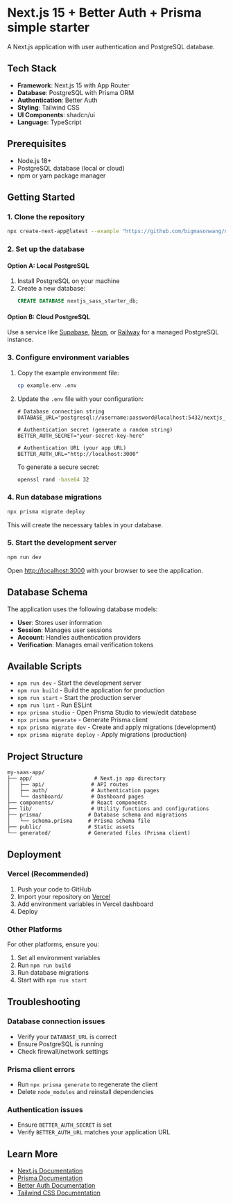 # Next.js 15 + Better Auth + Prisma simple starter

A Next.js application with user authentication and PostgreSQL database.

## Tech Stack

- **Framework**: Next.js 15 with App Router
- **Database**: PostgreSQL with Prisma ORM
- **Authentication**: Better Auth
- **Styling**: Tailwind CSS
- **UI Components**: shadcn/ui
- **Language**: TypeScript

## Prerequisites

- Node.js 18+
- PostgreSQL database (local or cloud)
- npm or yarn package manager

## Getting Started

### 1. Clone the repository

```bash
npx create-next-app@latest --example "https://github.com/bigmasonwang/nextjs-simple-starter" my-saas-app
```

### 2. Set up the database

#### Option A: Local PostgreSQL

1. Install PostgreSQL on your machine
2. Create a new database:
   ```sql
   CREATE DATABASE nextjs_sass_starter_db;
   ```

#### Option B: Cloud PostgreSQL

Use a service like [Supabase](https://supabase.com), [Neon](https://neon.tech), or [Railway](https://railway.app) for a managed PostgreSQL instance.

### 3. Configure environment variables

1. Copy the example environment file:

   ```bash
   cp example.env .env
   ```

2. Update the `.env` file with your configuration:

   ```env
   # Database connection string
   DATABASE_URL="postgresql://username:password@localhost:5432/nextjs_sass_starter_db"

   # Authentication secret (generate a random string)
   BETTER_AUTH_SECRET="your-secret-key-here"

   # Authentication URL (your app URL)
   BETTER_AUTH_URL="http://localhost:3000"
   ```

   To generate a secure secret:

   ```bash
   openssl rand -base64 32
   ```

### 4. Run database migrations

```bash
npx prisma migrate deploy
```

This will create the necessary tables in your database.

### 5. Start the development server

```bash
npm run dev
```

Open [http://localhost:3000](http://localhost:3000) with your browser to see the application.

## Database Schema

The application uses the following database models:

- **User**: Stores user information
- **Session**: Manages user sessions
- **Account**: Handles authentication providers
- **Verification**: Manages email verification tokens

## Available Scripts

- `npm run dev` - Start the development server
- `npm run build` - Build the application for production
- `npm run start` - Start the production server
- `npm run lint` - Run ESLint
- `npx prisma studio` - Open Prisma Studio to view/edit database
- `npx prisma generate` - Generate Prisma client
- `npx prisma migrate dev` - Create and apply migrations (development)
- `npx prisma migrate deploy` - Apply migrations (production)

## Project Structure

```
my-saas-app/
├── app/                    # Next.js app directory
│   ├── api/               # API routes
│   ├── auth/              # Authentication pages
│   └── dashboard/         # Dashboard pages
├── components/            # React components
├── lib/                   # Utility functions and configurations
├── prisma/               # Database schema and migrations
│   └── schema.prisma     # Prisma schema file
├── public/               # Static assets
└── generated/            # Generated files (Prisma client)
```

## Deployment

### Vercel (Recommended)

1. Push your code to GitHub
2. Import your repository on [Vercel](https://vercel.com)
3. Add environment variables in Vercel dashboard
4. Deploy

### Other Platforms

For other platforms, ensure you:

1. Set all environment variables
2. Run `npm run build`
3. Run database migrations
4. Start with `npm run start`

## Troubleshooting

### Database connection issues

- Verify your `DATABASE_URL` is correct
- Ensure PostgreSQL is running
- Check firewall/network settings

### Prisma client errors

- Run `npx prisma generate` to regenerate the client
- Delete `node_modules` and reinstall dependencies

### Authentication issues

- Ensure `BETTER_AUTH_SECRET` is set
- Verify `BETTER_AUTH_URL` matches your application URL

## Learn More

- [Next.js Documentation](https://nextjs.org/docs)
- [Prisma Documentation](https://www.prisma.io/docs)
- [Better Auth Documentation](https://better-auth.com)
- [Tailwind CSS Documentation](https://tailwindcss.com/docs)
